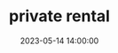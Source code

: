 ---
date: 2023-05-14 14:00:00
dates: 9am on May 14 2023
draft: false
durationMinutes: 600
title: private rental
---